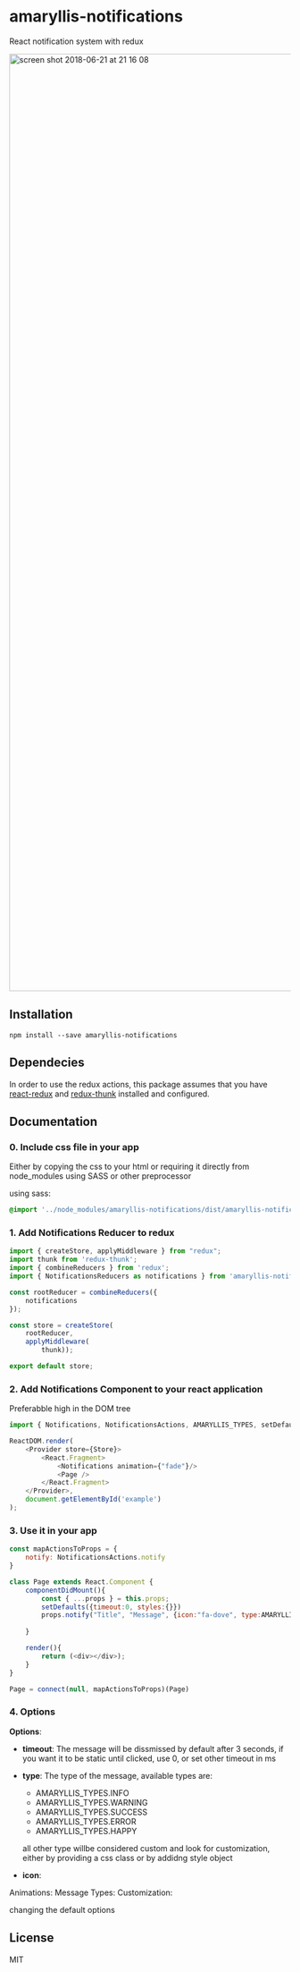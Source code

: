 # amaryllis-notifications
React notification system with redux

<img width="1677" alt="screen shot 2018-06-21 at 21 16 08" src="https://user-images.githubusercontent.com/7936419/41737571-5bac2300-7598-11e8-988f-79c06e260b05.png">

## Installation

```
npm install --save amaryllis-notifications
```

## Dependecies
In order to use the redux actions, this package assumes that you have [react-redux](https://github.com/reduxjs/react-redux) and [redux-thunk](https://github.com/reduxjs/redux-thunk) installed and configured.


## Documentation

### 0. Include css file in your app
Either by copying the css to your html or requiring it directly from node_modules using SASS or other preprocessor

using sass:
```css
@import '../node_modules/amaryllis-notifications/dist/amaryllis-notifications.min.css';
```


### 1. Add Notifications Reducer to redux

```js
import { createStore, applyMiddleware } from "redux";
import thunk from 'redux-thunk';
import { combineReducers } from 'redux';
import { NotificationsReducers as notifications } from 'amaryllis-notifications';

const rootReducer = combineReducers({
    notifications
});

const store = createStore(
    rootReducer,
    applyMiddleware(
        thunk));

export default store;
```
### 2. Add Notifications Component to your react application
Preferabble high in the DOM tree

```js
import { Notifications, NotificationsActions, AMARYLLIS_TYPES, setDefaults} from 'amaryllis-notifications';

ReactDOM.render(
    <Provider store={Store}>
        <React.Fragment>
            <Notifications animation={"fade"}/>
            <Page />
        </React.Fragment>
    </Provider>,
	document.getElementById('example')
);
```
### 3. Use it in your app
```js
const mapActionsToProps = {
    notify: NotificationsActions.notify
}

class Page extends React.Component {
    componentDidMount(){
        const { ...props } = this.props;
        setDefaults({timeout:0, styles:{}})
        props.notify("Title", "Message", {icon:"fa-dove", type:AMARYLLIS_TYPES.WARNING });
    
    }

    render(){
        return (<div></div>);
    }
}

Page = connect(null, mapActionsToProps)(Page)
```

### 4. Options

__Options__:

- **timeout**: The message will be dissmissed by default after 3 seconds, if you want it to be static until clicked, use 0, or set other timeout in ms
- **type**: The type of the message, available types are:
    - AMARYLLIS_TYPES.INFO
    - AMARYLLIS_TYPES.WARNING
    - AMARYLLIS_TYPES.SUCCESS
    - AMARYLLIS_TYPES.ERROR
    - AMARYLLIS_TYPES.HAPPY

    all other type willbe considered custom and look for customization, either by providing a css class or by addidng style object
- **icon**: 

Animations:
Message Types:
Customization:

changing the default options


## License

MIT
